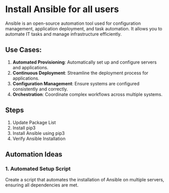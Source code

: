 # Install Ansible for all users

Ansible is an open-source automation tool used for configuration management, application deployment, and task automation. It allows you to automate IT tasks and manage infrastructure efficiently.


## Use Cases:

1. **Automated Provisioning**: Automatically set up and configure servers and applications.
2. **Continuous Deployment**: Streamline the deployment process for applications.
3. **Configuration Management**: Ensure systems are configured consistently and correctly.
4. **Orchestration**: Coordinate complex workflows across multiple systems.


## Steps
1. Update Package List
2. Install pip3
3. Install Ansible using pip3
4. Verify Ansible Installation

## Automation Ideas
### 1. Automated Setup Script
Create a script that automates the installation of Ansible on multiple servers, ensuring all dependencies are met.